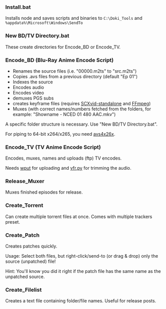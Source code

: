 ### Install.bat
Installs node and saves scripts and binaries to `C:\Doki_Tools` and `%appdata%\Microsoft\Windows\SendTo`

### New BD/TV Directory.bat
These create directories for Encode_BD or Encode_TV.

### Encode_BD (Blu-Ray Anime Encode Script)
- Renames the source files (i.e. "00000.m2ts" to "src.m2ts")
- Copies .avs files from a previous directory (default "Ep 01")
- Indexes the source
- Encodes audio
- Encodes video
- demuxes PGS subs
- creates keyframe files (requires [SCXvid-standalone](https://github.com/soyokaze/SCXvid-standalone/releases) and [FFmpeg](http://ffmpeg.zeranoe.com/builds/))
- Muxes (with correct names/numbers fetched from the folders, for example: "Showname - NCED 01 480 AAC.mkv")

A specific folder structure is necessary. Use "New BD/TV Directory.bat".

For piping to 64-bit x264/x265, you need [avs4x26x](http://forum.doom9.org/showthread.php?t=162656).

### Encode_TV (TV Anime Encode Script)
Encodes, muxes, names and uploads (ftp) TV encodes. 

Needs [wput](http://wput.sourceforge.net/) for uploading and [vfr.py](https://github.com/wiiaboo/vfr/releases) for trimming the audio.

### Release_Muxer
Muxes finished episodes for release.

### Create_Torrent
Can create multiple torrent files at once. Comes with multiple trackers preset.

### Create_Patch
Creates patches quickly.

Usage: Select both files, but right-click/send-to (or drag & drop) only the source (unpatched) file!

Hint: You'll know you did it right if the patch file has the same name as the unpatched source.

### Create_Filelist
Creates a text file containing folder/file names. Useful for release posts.
